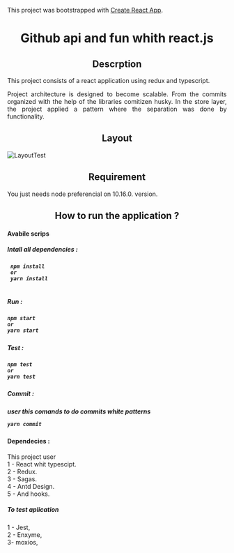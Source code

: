This project was bootstrapped with [Create React App](https://github.com/facebook/create-react-app).


<h1 align="center"> Github api and fun whith react.js </h1>

<h2 align="center"> Descrption </h2>
<p align="justify"> This project consists of a react application using redux and typescript. </p>

<p align="justify"> Project architecture is designed to become scalable.
From the commits organized with the help of the libraries comitizen husky.
In the store layer, the project applied a pattern where the separation was done by functionality. </p>



<h2 align="center"> Layout </h2>

![LayoutTest](https://user-images.githubusercontent.com/36086251/89279834-384aa380-d61e-11ea-9390-66f329fe2a16.PNG)


<h2 align="center"> Requirement </h2>

You  just needs node preferencial on 10.16.0. version.


<h2 align="center">How to run the application ? </h2>

<h4>Avabile scrips<h4>
 <h5>Intall all dependencies :<h5/>

``````
 npm install
 or  
 yarn install
 
 ````````


<h5>Run : <h5/>


``````
npm start
or
yarn start

````````

<h5>Test : <h5/>
  
  ````
 npm test
 or
 yarn test
  ````
<h5>Commit : <h5/>
  user this comands to do commits white patterns
  
 ````
yarn commit
````

 <h4>Dependecies :</h4>
  
  This project user </br >
  1 - React whit typescipt.<br />
  2 - Redux. <br />
  3 - Sagas. <br />
  4 - Antd Design. <br />
  5 - And hooks. 
  
  <h5>To test aplication </h5>
  1 - Jest,<br />
  2 - Enxyme,<br />
  3- moxios,<br />
